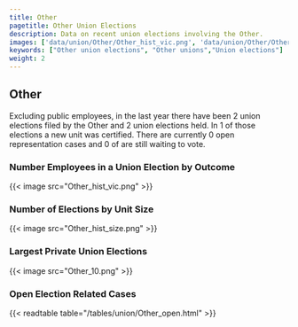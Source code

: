 ```yaml
---
title: Other
pagetitle: Other Union Elections
description: Data on recent union elections involving the Other.
images: ['data/union/Other/Other_hist_vic.png', 'data/union/Other/Other_hist_size.png', 'data/union/Other/Other_10.png']
keywords: ["Other union elections", "Other unions","Union elections"]
weight: 2
---
```

##  Other

Excluding public employees, in the last year there have been 2 union elections filed by the Other and 2 union elections held. In 1 of those elections a new unit was certified. There are currently 0 open representation cases and 0 of are still waiting to vote.

### Number Employees in a Union Election by Outcome
{{< image src="Other_hist_vic.png" >}}

### Number of Elections by Unit Size
{{< image src="Other_hist_size.png" >}}

### Largest Private Union Elections
{{< image src="Other_10.png" >}}

### Open Election Related Cases
{{< readtable table="/tables/union/Other_open.html" >}}

